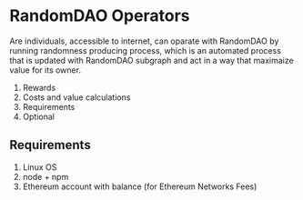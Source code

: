 
# RandomDAO Operators

Are individuals, accessible to internet, can oparate with RandomDAO by running randomness producing process, which is an automated process that is updated with RandomDAO subgraph and act in a way that maximaize value for its owner.

1. Rewards
1. Costs and value calculations
1. Requirements
1. Optional

## Requirements

1. Linux OS
1. node + npm
1. Ethereum account with balance (for Ethereum Networks Fees)


